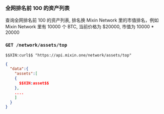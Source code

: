 ### 全网排名前 100 的资产列表

查询全网排名前 100 的资产列表, 排名换 Mixin Network 里的市值排名，例如 Mixin Network 里有 10000 个 BTC, 当前价格为 $20000, 市值为 10000 * 20000

### `GET /network/assets/top` 

```
$$XIN:curl$$ "https://api.mixin.one/network/assets/top"
```

```json
{  
  "data":{  
    "assets":[  
    {  
      $$XIN:asset$$
    },
    ....
    ]
  }
}
```

